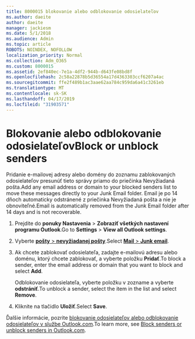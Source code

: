 ```yaml
---
title: 8000015 blokovanie alebo odblokovanie odosielateľov
ms.author: daeite
author: daeite
manager: jackiesm
ms.date: 5/1/2018
ms.audience: Admin
ms.topic: article
ROBOTS: NOINDEX, NOFOLLOW
localization_priority: Normal
ms.collection: Adm_O365
ms.custom: 8000015
ms.assetid: 2ef840ec-7e1a-4df2-944b-d643fe08bd8f
ms.openlocfilehash: 2c58a22878b5d36554a17d4363303ccf6207a4ac
ms.sourcegitcommit: ffe2f489b1ac3aae62aa784c959da6a41c3261eb
ms.translationtype: MT
ms.contentlocale: sk-SK
ms.lasthandoff: 04/17/2019
ms.locfileid: "31903571"
---
```

# <a name="block-or-unblock-senders"></a><span data-ttu-id="9e2aa-102">Blokovanie alebo odblokovanie odosielateľov</span><span class="sxs-lookup"><span data-stu-id="9e2aa-102">Block or unblock senders</span></span>

<span data-ttu-id="9e2aa-103">Pridanie e-mailovej adresy alebo domény do zoznamu zablokovaných odosielateľov presunúť tieto správy priamo do priečinka Nevyžiadaná pošta.</span><span class="sxs-lookup"><span data-stu-id="9e2aa-103">Add any email address or domain to your blocked senders list to move these messages directly to your Junk Email folder.</span></span> <span data-ttu-id="9e2aa-104">Email je po 14 dňoch automaticky odstránené z priečinka Nevyžiadaná pošta a nie je obnoviteľné.</span><span class="sxs-lookup"><span data-stu-id="9e2aa-104">Email is automatically removed from the Junk Email folder after 14 days and is not recoverable.</span></span>
  
1. <span data-ttu-id="9e2aa-105">Prejdite do **ponuky Nastavenia** \> **Zobraziť všetkých nastavení programu Outlook**.</span><span class="sxs-lookup"><span data-stu-id="9e2aa-105">Go to **Settings** \> **View all Outlook settings**.</span></span> 
    
2. <span data-ttu-id="9e2aa-106">Vyberte [ **pošty** \> **nevyžiadanej pošty**](https://outlook.live.com/mail/options/mail/junkEmail).</span><span class="sxs-lookup"><span data-stu-id="9e2aa-106">Select [**Mail** \> **Junk email**](https://outlook.live.com/mail/options/mail/junkEmail).</span></span> 
    
3. <span data-ttu-id="9e2aa-107">Ak chcete zablokovať odosielateľa, zadajte e-mailovú adresu alebo doménu, ktorý chcete zablokovať, a vyberte položku **Pridať**.</span><span class="sxs-lookup"><span data-stu-id="9e2aa-107">To block a sender, enter the email address or domain that you want to block and select **Add**.</span></span> 
    
    <span data-ttu-id="9e2aa-108">Odblokovanie odosielateľa, vyberte položku v zozname a vyberte **odstrániť**.</span><span class="sxs-lookup"><span data-stu-id="9e2aa-108">To unblock a sender, select the item in the list and select **Remove**.</span></span>
    
4. <span data-ttu-id="9e2aa-109">Kliknite na tlačidlo **Uložiť**.</span><span class="sxs-lookup"><span data-stu-id="9e2aa-109">Select **Save**.</span></span> 
    
<span data-ttu-id="9e2aa-110">Ďalšie informácie, pozrite [blokovanie odosielateľov alebo odblokovanie odosielateľov v službe Outlook.com](https://go.microsoft.com/fwlink/p/?linkid=873133).</span><span class="sxs-lookup"><span data-stu-id="9e2aa-110">To learn more, see [Block senders or unblock senders in Outlook.com](https://go.microsoft.com/fwlink/p/?linkid=873133).</span></span>
  

